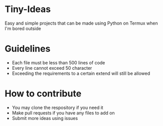 # Tiny-Ideas
Easy and simple projects that can be made using Python on Termux when I'm bored outside
# Guidelines
- Each file must be less than 500 lines of code
- Every line cannot exceed 50 character
- Exceeding the requirements to a certain extend will still be allowed
# How to contribute
- You may clone the respository if you need it
- Make pull requests if you have any files to add on
- Submit more ideas using issues
